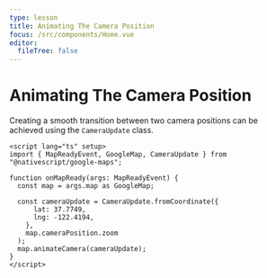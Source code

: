 ```yaml
---
type: lesson
title: Animating The Camera Position
focus: /src/components/Home.vue
editor:
  fileTree: false
---
```


# Animating The Camera Position

Creating a smooth transition between two camera positions can be achieved using the `CameraUpdate` class.

```vue
<script lang="ts" setup>
import { MapReadyEvent, GoogleMap, CameraUpdate } from "@nativescript/google-maps";

function onMapReady(args: MapReadyEvent) {
  const map = args.map as GoogleMap;

  const cameraUpdate = CameraUpdate.fromCoordinate({
      lat: 37.7749,
      lng: -122.4194,
    },
    map.cameraPosition.zoom
  );
  map.animateCamera(cameraUpdate);
}
</script>
```

